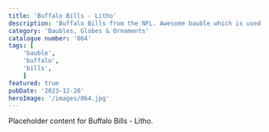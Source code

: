 ```yaml
---
title: 'Buffalo Bills - Litho'
description: 'Buffalo Bills from the NFL. Awesome bauble which is used with our generic bauble housing. 2 versions one with text and the famous logo or why not make it stand out more with a choice of players. Bruce Smith. Jim Kelly. Josh Allen or Steffon Diggs.'
category: 'Baubles, Globes & Ornaments'
catalogue number: '064'
tags: [
    'bauble', 
    'buffalo',
    'bills', 
    ]
featured: true
pubDate: '2023-12-20'
heroImage: '/images/064.jpg'
---
```


Placeholder content for Buffalo Bills - Litho.